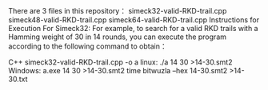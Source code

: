 There are 3 files in this repository：
simeck32-valid-RKD-trail.cpp
simeck48-valid-RKD-trail.cpp
simeck64-valid-RKD-trail.cpp
Instructions for Execution
For Simeck32:
For example, to search for a valid RKD trails with a Hamming weight of 30 in 14 rounds, you can execute the program according to the following command to obtain：

C++ simeck32-valid-RKD-trail.cpp -o a
linux: ./a 14 30 >14-30.smt2  Windows: a.exe 14 30 >14-30.smt2
time bitwuzla –hex 14-30.smt2 >14-30.txt

